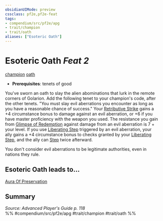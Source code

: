 ```yaml
---
obsidianUIMode: preview
cssclass: pf2e,pf2e-feat
tags:
- compendium/src/pf2e/apg
- trait/champion
- trait/oath
aliases: ["Esoteric Oath"]
---
```

# Esoteric Oath  *Feat 2*  
[champion](rules/traits/champion.md "Champion Class Trait")  [oath](rules/traits/oath.md "Oath Feat Trait")  

- **Prerequisites**: tenets of good

You've sworn an oath to slay the alien abominations that lurk in the remote corners of Golarion. Add the following tenet to your champion's code, after the other tenets. "You must slay evil aberrations you encounter as long as you have a reasonable chance of success." Your [Retributive Strike](rules/actions/retributive-strike.md) gains a +4 circumstance bonus to damage against an evil aberration, or +6 if you have master proficiency with the weapon you used. The resistance you gain from [Glimpse of Redemption](rules/actions/glimpse-of-redemption.md) against damage from an evil aberration is 7 + your level. If you use [Liberating Step](rules/actions/liberating-step.md) triggered by an evil aberration, your ally gains a +4 circumstance bonus to checks granted by your [Liberating Step](rules/actions/liberating-step.md), and the ally can [Step](rules/actions/step.md) twice afterward.

You don't consider evil aberrations to be legitimate authorities, even in nations they rule.

## Esoteric Oath leads to...

[Aura Of Preservation](compendium/feats/aura-of-preservation-apg.md)

## Summary

*Source: Advanced Player's Guide p. 118*  
%% #compendium/src/pf2e/apg #trait/champion #trait/oath %%